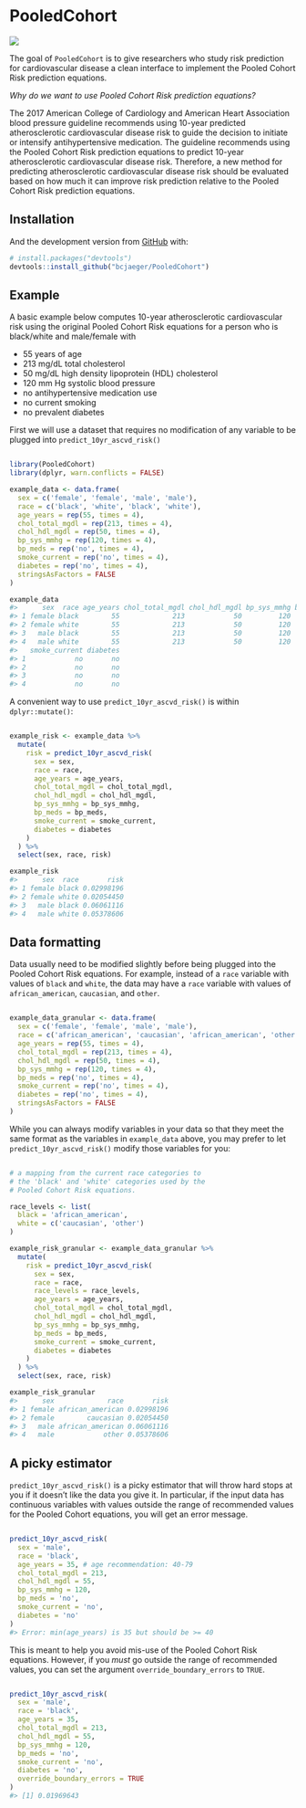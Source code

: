 
<!-- README.md is generated from README.Rmd. Please edit that file -->

# PooledCohort

<!-- badges: start -->

[![](https://codecov.io/gh/bcjaeger/PooledCohort/branch/master/graph/badge.svg)](https://codecov.io/gh/bcjaeger/PooledCohort)
<!-- [![CRAN checks](https://cranchecks.info/badges/summary/PooledCohort)](https://cran.r-project.org/web/checks/check_results_PooledCohort.html) -->
<!-- [![](http://cranlogs.r-pkg.org/badges/last-month/PooledCohort?color=green)](https://cran.r-project.org/package=PooledCohort) -->
<!-- [![DOI](https://zenodo.org/badge/291551786.svg)](https://zenodo.org/badge/latestdoi/291551786) -->
<!-- [![Dependencies](https://tinyverse.netlify.com/badge/PooledCohort)](https://cran.r-project.org/package=PooledCohort) -->
<!-- badges: end -->

The goal of `PooledCohort` is to give researchers who study risk
prediction for cardiovascular disease a clean interface to implement the
Pooled Cohort Risk prediction equations.

*Why do we want to use Pooled Cohort Risk prediction equations?*

The 2017 American College of Cardiology and American Heart Association
blood pressure guideline recommends using 10-year predicted
atherosclerotic cardiovascular disease risk to guide the decision to
initiate or intensify antihypertensive medication. The guideline
recommends using the Pooled Cohort Risk prediction equations to predict
10-year atherosclerotic cardiovascular disease risk. Therefore, a new
method for predicting atherosclerotic cardiovascular disease risk should
be evaluated based on how much it can improve risk prediction relative
to the Pooled Cohort Risk prediction equations.

## Installation

<!-- You can install the released version of PooledCohort from [CRAN](https://CRAN.R-project.org) with: -->

<!-- ``` r -->

<!-- install.packages("PooledCohort") -->

<!-- ``` -->

And the development version from [GitHub](https://github.com/) with:

``` r
# install.packages("devtools")
devtools::install_github("bcjaeger/PooledCohort")
```

## Example

A basic example below computes 10-year atherosclerotic cardiovascular
risk using the original Pooled Cohort Risk equations for a person who is
black/white and male/female with

  - 55 years of age
  - 213 mg/dL total cholesterol
  - 50 mg/dL high density lipoprotein (HDL) cholesterol
  - 120 mm Hg systolic blood pressure
  - no antihypertensive medication use
  - no current smoking
  - no prevalent diabetes

First we will use a dataset that requires no modification of any
variable to be plugged into `predict_10yr_ascvd_risk()`

``` r

library(PooledCohort)
library(dplyr, warn.conflicts = FALSE)

example_data <- data.frame(
  sex = c('female', 'female', 'male', 'male'),
  race = c('black', 'white', 'black', 'white'),
  age_years = rep(55, times = 4),
  chol_total_mgdl = rep(213, times = 4),
  chol_hdl_mgdl = rep(50, times = 4),
  bp_sys_mmhg = rep(120, times = 4),
  bp_meds = rep('no', times = 4),
  smoke_current = rep('no', times = 4),
  diabetes = rep('no', times = 4),
  stringsAsFactors = FALSE
)

example_data
#>      sex  race age_years chol_total_mgdl chol_hdl_mgdl bp_sys_mmhg bp_meds
#> 1 female black        55             213            50         120      no
#> 2 female white        55             213            50         120      no
#> 3   male black        55             213            50         120      no
#> 4   male white        55             213            50         120      no
#>   smoke_current diabetes
#> 1            no       no
#> 2            no       no
#> 3            no       no
#> 4            no       no
```

A convenient way to use `predict_10yr_ascvd_risk()` is within
`dplyr::mutate()`:

``` r

example_risk <- example_data %>% 
  mutate(
    risk = predict_10yr_ascvd_risk(
      sex = sex,
      race = race,
      age_years = age_years,
      chol_total_mgdl = chol_total_mgdl,
      chol_hdl_mgdl = chol_hdl_mgdl,
      bp_sys_mmhg = bp_sys_mmhg,
      bp_meds = bp_meds,
      smoke_current = smoke_current,
      diabetes = diabetes
    )
  ) %>% 
  select(sex, race, risk)

example_risk
#>      sex  race       risk
#> 1 female black 0.02998196
#> 2 female white 0.02054450
#> 3   male black 0.06061116
#> 4   male white 0.05378606
```

## Data formatting

Data usually need to be modified slightly before being plugged into the
Pooled Cohort Risk equations. For example, instead of a `race` variable
with values of `black` and `white`, the data may have a `race` variable
with values of `african_american`, `caucasian`, and `other`.

``` r

example_data_granular <- data.frame(
  sex = c('female', 'female', 'male', 'male'),
  race = c('african_american', 'caucasian', 'african_american', 'other'),
  age_years = rep(55, times = 4),
  chol_total_mgdl = rep(213, times = 4),
  chol_hdl_mgdl = rep(50, times = 4),
  bp_sys_mmhg = rep(120, times = 4),
  bp_meds = rep('no', times = 4),
  smoke_current = rep('no', times = 4),
  diabetes = rep('no', times = 4),
  stringsAsFactors = FALSE
)
```

While you can always modify variables in your data so that they meet the
same format as the variables in `example_data` above, you may prefer to
let `predict_10yr_ascvd_risk()` modify those variables for you:

``` r

# a mapping from the current race categories to 
# the 'black' and 'white' categories used by the
# Pooled Cohort Risk equations.

race_levels <- list(
  black = 'african_american',
  white = c('caucasian', 'other')
)

example_risk_granular <- example_data_granular %>% 
  mutate(
    risk = predict_10yr_ascvd_risk(
      sex = sex,
      race = race,
      race_levels = race_levels,
      age_years = age_years,
      chol_total_mgdl = chol_total_mgdl,
      chol_hdl_mgdl = chol_hdl_mgdl,
      bp_sys_mmhg = bp_sys_mmhg,
      bp_meds = bp_meds,
      smoke_current = smoke_current,
      diabetes = diabetes
    )
  ) %>% 
  select(sex, race, risk)

example_risk_granular
#>      sex             race       risk
#> 1 female african_american 0.02998196
#> 2 female        caucasian 0.02054450
#> 3   male african_american 0.06061116
#> 4   male            other 0.05378606
```

## A picky estimator

`predict_10yr_ascvd_risk()` is a picky estimator that will throw hard
stops at you if it doesn’t like the data you give it. In particular, if
the input data has continuous variables with values outside the range of
recommended values for the Pooled Cohort equations, you will get an
error message.

``` r

predict_10yr_ascvd_risk(
  sex = 'male',
  race = 'black',
  age_years = 35, # age recommendation: 40-79
  chol_total_mgdl = 213,
  chol_hdl_mgdl = 55,
  bp_sys_mmhg = 120,
  bp_meds = 'no',
  smoke_current = 'no',
  diabetes = 'no'
)
#> Error: min(age_years) is 35 but should be >= 40
```

This is meant to help you avoid mis-use of the Pooled Cohort Risk
equations. However, if you *must* go outside the range of recommended
values, you can set the argument `override_boundary_errors` to `TRUE`.

``` r

predict_10yr_ascvd_risk(
  sex = 'male',
  race = 'black',
  age_years = 35,
  chol_total_mgdl = 213,
  chol_hdl_mgdl = 55,
  bp_sys_mmhg = 120,
  bp_meds = 'no',
  smoke_current = 'no',
  diabetes = 'no',
  override_boundary_errors = TRUE
)
#> [1] 0.01969643
```
